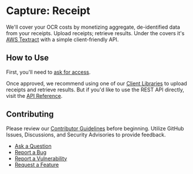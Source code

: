 # Capture: Receipt
We'll cover your OCR costs by monetizing aggregate, de-identified data from your receipts.
Upload receipts; retrieve results. Under the covers it's [AWS Textract](https://aws.amazon.com/textract/) with a simple client-friendly API.

## How to Use
First, you'll need to [ask for access](https://rxsny9wwvhn.typeform.com/to/N7LTj5eN?typeform-source=mytiki.com). 

Once approved, we recommend using one of our [Client Libraries](https://github.com/mytiki/client-library) to upload receipts and retrieve results. But if you'd like to use the REST API directly, visit the [API Reference](https://docs.mytiki.com/reference/rest-api-upload-receipt).

## Contributing
Please review our [Contributor Guidelines](https://github.com/mytiki/.github/blob/main/CONTRIBUTING.md) before beginning. Utilize GitHub Issues, Discussions, and Security Advisories to provide feedback.

- [Ask a Question](https://github.com/orgs/mytiki/discussions)
- [Report a Bug](https://github.com/mytiki/roadmap/issues/new?assignees=&labels=bug%2Crequest&projects=&template=bug.yml)
- [Report a Vulnerability](https://github.com/mytiki/platform-cap-receipt/security/advisories/new)
- [Request a Feature](https://github.com/mytiki/roadmap/issues/new?assignees=&labels=feature%2Crequest&projects=&template=feature.yml)

